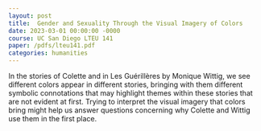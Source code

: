 ```yaml
---
layout: post
title:  Gender and Sexuality Through the Visual Imagery of Colors
date: 2023-03-01 00:00:00 -0000
course: UC San Diego LTEU 141
paper: /pdfs/lteu141.pdf
categories: humanities
---
```

In the stories of Colette and in Les Guérillères by Monique Wittig, we see different colors appear in different stories, bringing with them different symbolic connotations that may highlight themes within these stories that are not evident at first. Trying to interpret the visual imagery that colors bring might help us answer questions concerning why Colette and Wittig use them in the first place.